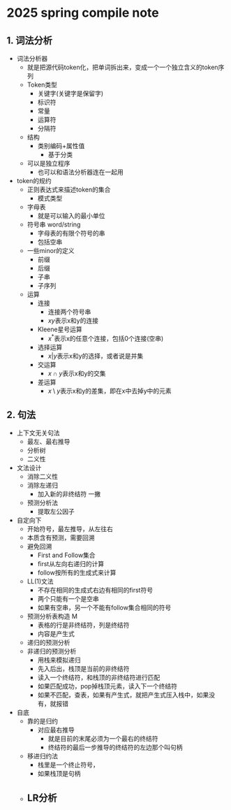 # 2025 spring compile note
## 1. 词法分析
- 词法分析器
  - 就是把源代码token化，把单词拆出来，变成一个一个独立含义的token序列
  - Token类型
    - 关键字(关键字是保留字)
    - 标识符
    - 常量
    - 运算符
    - 分隔符
  - 结构
    - 类别编码+属性值
      - 基于分类
  - 可以是独立程序
    - 也可以和语法分析器连在一起用
- token的规约
  - 正则表达式来描述token的集合
    - 模式类型
  - 字母表
    - 就是可以输入的最小单位
  - 符号串 word/string
    - 字母表的有限个符号的串
    - 包括空串
  - 一些minor的定义
    - 前缀
    - 后缀
    - 子串
    - 子序列
  - 运算
    - 连接
      - 连接两个符号串
      - $xy$表示x和y的连接
    - Kleene星号运算
      - $x^*$表示x的任意个连接，包括0个连接(空串)
    - 选择运算
      - $x|y$表示x和y的选择，或者说是并集
    - 交运算
      - $x \cap y$表示x和y的交集
    - 差运算
      - $x \setminus y$表示x和y的差集，即在x中去掉y中的元素

## 2. 句法
- 上下文无关句法
  - 最左、最右推导
  - 分析树
  - 二义性
- 文法设计
  - 消除二义性
  - 消除左递归
    - 加入新的非终结符 一撇
  - 预测分析法
    - 提取左公因子
- 自定向下
  - 开始符号，最左推导，从左往右
  - 本质含有预测，需要回溯
  - 避免回溯
    - First and Follow集合
    - first从左向右递归的计算
    - follow按所有的生成式来计算
  - LL(1)文法
    - 不存在相同的生成式右边有相同的first符号
    - 两个只能有一个是空串
    - 如果有空串，另一个不能有follow集合相同的符号
  - 预测分析表构造 M
    - 表格的行是非终结符，列是终结符
    - 内容是产生式
  - 递归的预测分析
  - 非递归的预测分析
    - 用栈来模拟递归
    - 先入后出，栈顶是当前的非终结符
    - 读入一个终结符，和栈顶的非终结符进行匹配
    - 如果匹配成功，pop掉栈顶元素，读入下一个终结符
    - 如果不匹配，查表，如果有产生式，就把产生式压入栈中，如果没有，就报错
- 自底
  - 靠的是归约
    - 对应最右推导
      - 就是目前的末尾必须为一个最右的终结符
      - 终结符的最后一步推导的终结符的左边那个叫句柄
  - 移进归约法
    - 栈里是一个终止符号，
    - 如果栈顶是句柄
  - LR分析
    - 